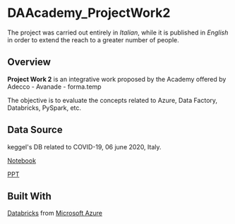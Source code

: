 # DAAcademy_ProjectWork2

The project was carried out entirely in *Italian*, while it is published in *English* in order to extend the reach to a greater number of people.

## Overview

**Project Work 2** is an integrative work proposed by the Academy offered by Adecco - Avanade - forma.temp

The objective is to evaluate the concepts related to Azure, Data Factory, Databricks, PySpark, etc.

## Data Source

keggel's DB related to COVID-19, 06 june 2020, Italy.

[Notebook]()

[PPT](https://docs.google.com/presentation/d/1DBEEsUhVg26hreCYI40QRlUBzVslQayQ/edit#slide=id.p1)


## Built With

[Databricks](https://www.databricks.com/) from 
[Microsoft Azure](https://azure.microsoft.com/)
